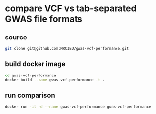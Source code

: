 # compare VCF vs tab-separated GWAS file formats

## source

```sh
git clone git@github.com:MRCIEU/gwas-vcf-performance.git
```

## build docker image

```sh
cd gwas-vcf-performance
docker build --name gwas-vcf-performance -t .
```

## run comparison

```sh
docker run -it -d --name gwas-vcf-performance gwas-vcf-performance
```
